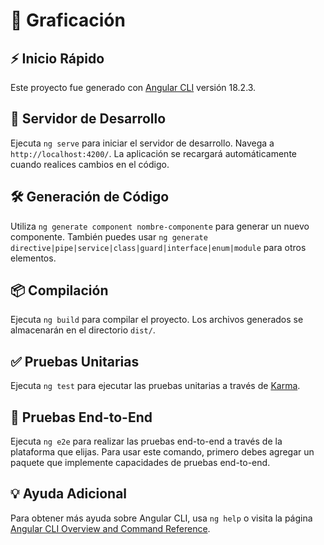 # 🎨 Graficación

## ⚡ Inicio Rápido
Este proyecto fue generado con [Angular CLI](https://github.com/angular/angular-cli) versión 18.2.3.

## 🚀 Servidor de Desarrollo
Ejecuta `ng serve` para iniciar el servidor de desarrollo. Navega a `http://localhost:4200/`. La aplicación se recargará automáticamente cuando realices cambios en el código.

## 🛠️ Generación de Código
Utiliza `ng generate component nombre-componente` para generar un nuevo componente. También puedes usar `ng generate directive|pipe|service|class|guard|interface|enum|module` para otros elementos.

## 📦 Compilación
Ejecuta `ng build` para compilar el proyecto. Los archivos generados se almacenarán en el directorio `dist/`.

## ✅ Pruebas Unitarias
Ejecuta `ng test` para ejecutar las pruebas unitarias a través de [Karma](https://karma-runner.github.io).

## 🔄 Pruebas End-to-End
Ejecuta `ng e2e` para realizar las pruebas end-to-end a través de la plataforma que elijas. Para usar este comando, primero debes agregar un paquete que implemente capacidades de pruebas end-to-end.

## 💡 Ayuda Adicional
Para obtener más ayuda sobre Angular CLI, usa `ng help` o visita la página [Angular CLI Overview and Command Reference](https://angular.dev/tools/cli).
